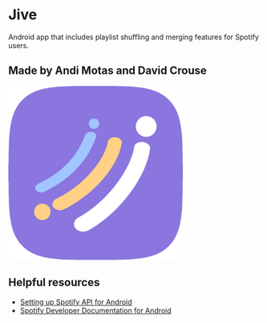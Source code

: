 # Jive

Android app that includes playlist shuffling and merging features for Spotify users.

## Made by Andi Motas and David Crouse
<img src="https://github.com/tyopoyt/jive/blob/develop/app/src/main/res/drawable/jicon.png?raw=true" alt="jive" width="348.16" height="348.16" />

## Helpful resources
* [Setting up Spotify API for Android](https://tolkiana.com/how-to-use-spotifys-sdk-in-kotlin/)
* [Spotify Developer Documentation for Android](https://developer.spotify.com/documentation/android/quick-start/#prepare-your-environment)